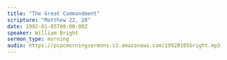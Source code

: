 ```yaml
---
title: "The Great Commandment"
scripture: "Matthew 22, 28"
date: 1992-01-05T00:00:00Z
speaker: William Bright
sermon_type: morning
audio: https://pcpcmorningsermons.s3.amazonaws.com/19920105bright.mp3 
---
```



